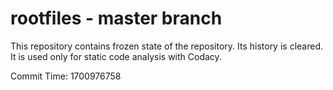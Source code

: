 # rootfiles - master branch

This repository contains frozen state of the repository.
Its history is cleared. It is used only for static code
analysis with Codacy.

Commit Time: 1700976758